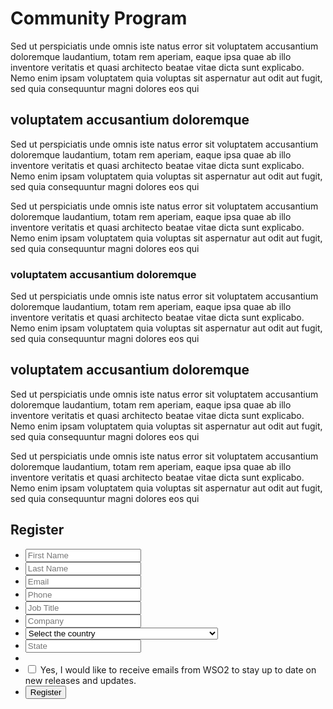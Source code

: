 # Community Program

Sed ut perspiciatis unde omnis iste natus error sit voluptatem accusantium doloremque laudantium, totam rem aperiam, eaque ipsa quae ab illo inventore veritatis et quasi architecto beatae vitae dicta sunt explicabo. Nemo enim ipsam voluptatem quia voluptas sit aspernatur aut odit aut fugit, sed quia consequuntur magni dolores eos qui

## voluptatem accusantium doloremque

Sed ut perspiciatis unde omnis iste natus error sit voluptatem accusantium doloremque laudantium, totam rem aperiam, eaque ipsa quae ab illo inventore veritatis et quasi architecto beatae vitae dicta sunt explicabo. Nemo enim ipsam voluptatem quia voluptas sit aspernatur aut odit aut fugit, sed quia consequuntur magni dolores eos qui

Sed ut perspiciatis unde omnis iste natus error sit voluptatem accusantium doloremque laudantium, totam rem aperiam, eaque ipsa quae ab illo inventore veritatis et quasi architecto beatae vitae dicta sunt explicabo. Nemo enim ipsam voluptatem quia voluptas sit aspernatur aut odit aut fugit, sed quia consequuntur magni dolores eos qui


### voluptatem accusantium doloremque

Sed ut perspiciatis unde omnis iste natus error sit voluptatem accusantium doloremque laudantium, totam rem aperiam, eaque ipsa quae ab illo inventore veritatis et quasi architecto beatae vitae dicta sunt explicabo. Nemo enim ipsam voluptatem quia voluptas sit aspernatur aut odit aut fugit, sed quia consequuntur magni dolores eos qui


## voluptatem accusantium doloremque

Sed ut perspiciatis unde omnis iste natus error sit voluptatem accusantium doloremque laudantium, totam rem aperiam, eaque ipsa quae ab illo inventore veritatis et quasi architecto beatae vitae dicta sunt explicabo. Nemo enim ipsam voluptatem quia voluptas sit aspernatur aut odit aut fugit, sed quia consequuntur magni dolores eos qui

Sed ut perspiciatis unde omnis iste natus error sit voluptatem accusantium doloremque laudantium, totam rem aperiam, eaque ipsa quae ab illo inventore veritatis et quasi architecto beatae vitae dicta sunt explicabo. Nemo enim ipsam voluptatem quia voluptas sit aspernatur aut odit aut fugit, sed quia consequuntur magni dolores eos qui

##  Register

<div class="col-xs-12 col-sm-12 col-md-6 col-lg-6 cInlineForm">
<form name="" method="post" action="" id="cInlineForm">
    <ul>
   <li><input type="text" maxlength="50" value="" name="first_name" placeholder="First Name" title="First Name" class="cTextfieldstyle contact_first_name"></li>
   <li><input type="text" maxlength="50" value="" name="last_name" placeholder="Last Name" title="Last Name" class="cTextfieldstyle contact_last_name"></li>
   <li><input type="text" maxlength="50" value="" name="email" placeholder="Email" title="Email" class="cTextfieldstyle contact_email"></li>
   <li><input type="text" maxlength="50" value="" name="phone" placeholder="Phone" title="Phone" class="cTextfieldstyle contact_phone"></li>
   <li><input type="text" maxlength="50" value="" placeholder="Job Title" name="job_title" class="cTextfieldstyle contact_job_title" title="Job Title"></li>
   <li><input type="text" maxlength="50" value="" name="company" placeholder="Company" title="Company" class="cTextfieldstyle contact_company"></li>
   <li>
      <select class="cSelect contact_country" name="country">
         <option value="">Select the country</option>
         <option value="United States">United States</option>
         <option value="United Kingdom">United Kingdom</option>
         <option value="Afghanistan">Afghanistan</option>
         <option value="Aland Islands">Aland Islands</option>
         <option value="Albania">Albania</option>
         <option value="Algeria">Algeria</option>
         <option value="American Samoa">American Samoa</option>
         <option value="Andorra">Andorra</option>
         <option value="Angola">Angola</option>
         <option value="Angola">Angola</option>
         <option value="Anguilla">Anguilla</option>
         <option value="Antarctica">Antarctica</option>
         <option value="Antigua And Barbuda">Antigua And Barbuda</option>
         <option value="Argentina">Argentina</option>
         <option value="Armenia">Armenia</option>
         <option value="Aruba">Aruba</option>
         <option value="Australia">Australia</option>
         <option value="Austria">Austria</option>
         <option value="Azerbaijan">Azerbaijan</option>
         <option value="Bahamas">Bahamas</option>
         <option value="Bahrain">Bahrain</option>
         <option value="Bangladesh">Bangladesh</option>
         <option value="Barbados">Barbados</option>
         <option value="Belarus">Belarus</option>
         <option value="Belgium">Belgium</option>
         <option value="Belize">Belize</option>
         <option value="Benin">Benin</option>
         <option value="Bermuda">Bermuda</option>
         <option value="Bhutan">Bhutan</option>
         <option value="Bolivia">Bolivia</option>
         <option value="Bosnia And Herzegovina">Bosnia And Herzegovina</option>
         <option value="Botswana">Botswana</option>
         <option value="Bouvet Island">Bouvet Island</option>
         <option value="Brazil">Brazil</option>
         <option value="British Indian Ocean Territory">British Indian Ocean Territory</option>
         <option value="British Virgin Islands">British Virgin Islands</option>
         <option value="Brunei">Brunei</option>
         <option value="Bulgaria">Bulgaria</option>
         <option value="Burkina Faso">Burkina Faso</option>
         <option value="Burundi">Burundi</option>
         <option value="Cambodia">Cambodia</option>
         <option value="Cameroon">Cameroon</option>
         <option value="Canada">Canada</option>
         <option value="Cape Verde">Cape Verde</option>
         <option value="Cayman Islands">Cayman Islands</option>
         <option value="Central African Republic">Central African Republic</option>
         <option value="Chad">Chad</option>
         <option value="Chile">Chile</option>
         <option value="China">China</option>
         <option value="Christmas Island">Christmas Island</option>
         <option value="Cocos (Keeling) Islands">Cocos (Keeling) Islands</option>
         <option value="Colombia">Colombia</option>
         <option value="Comoros">Comoros</option>
         <option value="Congo">Congo</option>
         <option value="Cook Islands">Cook Islands</option>
         <option value="Costa Rica">Costa Rica</option>
         <option value="Cote D Ivoire">Cote D Ivoire</option>
         <option value="Croatia">Croatia</option>
         <option value="Cuba">Cuba</option>
         <option value="Cyprus">Cyprus</option>
         <option value="Czech Republic">Czech Republic</option>
         <option value="Denmark">Denmark</option>
         <option value="Djibouti">Djibouti</option>
         <option value="Dominica">Dominica</option>
         <option value="Dominican Republic">Dominican Republic</option>
         <option value="Ecuador">Ecuador</option>
         <option value="Egypt">Egypt</option>
         <option value="El Salvador">El Salvador</option>
         <option value="Equatorial Guinea">Equatorial Guinea</option>
         <option value="Eritrea">Eritrea</option>
         <option value="Estonia">Estonia</option>
         <option value="Ethiopia">Ethiopia</option>
         <option value="Falkland Islands">Falkland Islands</option>
         <option value="Faroe Islands">Faroe Islands</option>
         <option value="Fiji">Fiji</option>
         <option value="Finland">Finland</option>
         <option value="France">France</option>
         <option value="French Guiana">French Guiana</option>
         <option value="French Polynesia">French Polynesia</option>
         <option value="French Southern Territories">French Southern Territories</option>
         <option value="Gabon">Gabon</option>
         <option value="Gambia">Gambia</option>
         <option value="Georgia">Georgia</option>
         <option value="Germany">Germany</option>
         <option value="Ghana">Ghana</option>
         <option value="Gibraltar">Gibraltar</option>
         <option value="Greece">Greece</option>
         <option value="Greenland">Greenland</option>
         <option value="Grenada">Grenada</option>
         <option value="Guadeloupe">Guadeloupe</option>
         <option value="Guam">Guam</option>
         <option value="Guatemala">Guatemala</option>
         <option value="Guernsey">Guernsey</option>
         <option value="Guinea">Guinea</option>
         <option value="Guinea-Bissau">Guinea-Bissau</option>
         <option value="Guyana">Guyana</option>
         <option value="Haiti">Haiti</option>
         <option value="Heard Island And McDonald Islands">Heard Island And McDonald Islands</option>
         <option value="Honduras">Honduras</option>
         <option value="Hong Kong">Hong Kong</option>
         <option value="Hungary">Hungary</option>
         <option value="Iceland">Iceland</option>
         <option value="India">India</option>
         <option value="Indonesia">Indonesia</option>
         <option value="Iran">Iran</option>
         <option value="Iraq">Iraq</option>
         <option value="Ireland">Ireland</option>
         <option value="Isle of Man">Isle of Man</option>
         <option value="Israel">Israel</option>
         <option value="Italy">Italy</option>
         <option value="Jamaica">Jamaica</option>
         <option value="Japan">Japan</option>
         <option value="Jersey">Jersey</option>
         <option value="Jordan">Jordan</option>
         <option value="Kazakhstan">Kazakhstan</option>
         <option value="Kenya">Kenya</option>
         <option value="Kiribati">Kiribati</option>
         <option value="Korea">Korea</option>
         <option value="Kuwait">Kuwait</option>
         <option value="Kyrgyzstan">Kyrgyzstan</option>
         <option value="Laos">Laos</option>
         <option value="Latvia">Latvia</option>
         <option value="Lebanon">Lebanon</option>
         <option value="Lesotho">Lesotho</option>
         <option value="Liberia">Liberia</option>
         <option value="Libyan Arab Jamahiriya">Libyan Arab Jamahiriya</option>
         <option value="Liechtenstein">Liechtenstein</option>
         <option value="Lithuania">Lithuania</option>
         <option value="Luxembourg">Luxembourg</option>
         <option value="Macau">Macau</option>
         <option value="Macedonia">Macedonia</option>
         <option value="Madagascar">Madagascar</option>
         <option value="Malawi">Malawi</option>
         <option value="Malaysia">Malaysia</option>
         <option value="Maldives">Maldives</option>
         <option value="Mali">Mali</option>
         <option value="Malta">Malta</option>
         <option value="Marshall Islands">Marshall Islands</option>
         <option value="Martinique">Martinique</option>
         <option value="Mauritania">Mauritania</option>
         <option value="Mauritius">Mauritius</option>
         <option value="Mayotte">Mayotte</option>
         <option value="Mexico">Mexico</option>
         <option value="Micronesia">Micronesia</option>
         <option value="Moldova">Moldova</option>
         <option value="Monaco">Monaco</option>
         <option value="Mongolia">Mongolia</option>
         <option value="Montenegro">Montenegro</option>
         <option value="Montserrat">Montserrat</option>
         <option value="Morocco">Morocco</option>
         <option value="Mozambique">Mozambique</option>
         <option value="Myanmar">Myanmar</option>
         <option value="Namibia">Namibia</option>
         <option value="Nauru">Nauru</option>
         <option value="Nepal">Nepal</option>
         <option value="Netherlands">Netherlands</option>
         <option value="Netherlands Antilles">Netherlands Antilles</option>
         <option value="New Caledonia">New Caledonia</option>
         <option value="New Zealand">New Zealand</option>
         <option value="Nicaragua">Nicaragua</option>
         <option value="Niger">Niger</option>
         <option value="Nigeria">Nigeria</option>
         <option value="Niue">Niue</option>
         <option value="Norfolk Island">Norfolk Island</option>
         <option value="Northern Mariana Islands">Northern Mariana Islands</option>
         <option value="Norway">Norway</option>
         <option value="Oman">Oman</option>
         <option value="Pakistan">Pakistan</option>
         <option value="Palau">Palau</option>
         <option value="Palestinian Territory Occupied">Palestinian Territory Occupied</option>
         <option value="Panama">Panama</option>
         <option value="Papua New Guinea">Papua New Guinea</option>
         <option value="Paraguay">Paraguay</option>
         <option value="Peru">Peru</option>
         <option value="Philippines">Philippines</option>
         <option value="Pitcairn Islands">Pitcairn Islands</option>
         <option value="Poland">Poland</option>
         <option value="Portugal">Portugal</option>
         <option value="Puerto Rico">Puerto Rico</option>
         <option value="Qatar">Qatar</option>
         <option value="Reunion">Reunion</option>
         <option value="Romania">Romania</option>
         <option value="Russia">Russia</option>
         <option value="Rwanda">Rwanda</option>
         <option value="Saint Barthelemy">Saint Barthelemy</option>
         <option value="Saint Helena">Saint Helena</option>
         <option value="Saint Kitts and Nevis">Saint Kitts and Nevis</option>
         <option value="Saint Lucia">Saint Lucia</option>
         <option value="Saint Martin">Saint Martin</option>
         <option value="Saint Pierre">Saint Pierre</option>
         <option value="Saint Vincent">Saint Vincent</option>
         <option value="Samoa">Samoa</option>
         <option value="San Marino">San Marino</option>
         <option value="Sao Tome and Principe">Sao Tome and Principe</option>
         <option value="Saudi Arabia">Saudi Arabia</option>
         <option value="Senegal">Senegal</option>
         <option value="Serbia">Serbia</option>
         <option value="Seychelles">Seychelles</option>
         <option value="Sierra Leone">Sierra Leone</option>
         <option value="Singapore">Singapore</option>
         <option value="Slovakia">Slovakia</option>
         <option value="Slovenia">Slovenia</option>
         <option value="Solomon Islands">Solomon Islands</option>
         <option value="Somalia">Somalia</option>
         <option value="South Africa">South Africa</option>
         <option value="South Georgia And The South Sandwich Islands">South Georgia And The South Sandwich Islands</option>
         <option value="South Korea">South Korea</option>
         <option value="Spain">Spain</option>
         <option value="Sri Lanka">Sri Lanka</option>
         <option value="Sudan">Sudan</option>
         <option value="Suriname">Suriname</option>
         <option value="Svalbard And Jan Mayen">Svalbard And Jan Mayen</option>
         <option value="Swaziland">Swaziland</option>
         <option value="Sweden">Sweden</option>
         <option value="Switzerland">Switzerland</option>
         <option value="Syrian Arab Republic">Syrian Arab Republic</option>
         <option value="Taiwan">Taiwan</option>
         <option value="Tajikistan">Tajikistan</option>
         <option value="Tanzania">Tanzania</option>
         <option value="Thailand">Thailand</option>
         <option value="Timor-Leste">Timor-Leste</option>
         <option value="Togo">Togo</option>
         <option value="Tokelau">Tokelau</option>
         <option value="Tonga">Tonga</option>
         <option value="Trinidad and Tobago">Trinidad and Tobago</option>
         <option value="Tunisia">Tunisia</option>
         <option value="Turkey">Turkey</option>
         <option value="Turkmenistan">Turkmenistan</option>
         <option value="Turks And Caicos Islands">Turks And Caicos Islands</option>
         <option value="Tuvalu">Tuvalu</option>
         <option value="UAE">UAE</option>
         <option value="Uganda">Uganda</option>
         <option value="Ukraine">Ukraine</option>
         <option value="United Kingdom">United Kingdom</option>
         <option value="United States">United States</option>
         <option value="United States Minor Outlying Islands">United States Minor Outlying Islands</option>
         <option value="Uruguay">Uruguay</option>
         <option value="Uzbekistan">Uzbekistan</option>
         <option value="Vanuatu">Vanuatu</option>
         <option value="Vatican City">Vatican City</option>
         <option value="Venezuela">Venezuela</option>
         <option value="Vietnam">Vietnam</option>
         <option value="Virgin Islands">Virgin Islands</option>
         <option value="Wallis And Futuna">Wallis And Futuna</option>
         <option value="Western Sahara">Western Sahara</option>
         <option value="Yemen">Yemen</option>
         <option value="Zaire">Zaire</option>
         <option value="Zambia">Zambia</option>
         <option value="Zimbabwe">Zimbabwe</option>
      </select>
   </li>
   <li><input type="text" maxlength="50" name="state" value="" placeholder="State" class="cTextfieldstyle field_state contact_state" id="state_text" title="State"></li>
   <li>
      <select size="1" class="cSelect" id="state_select_us" style="display:none;">
         <option value="">Select the State</option>
         <option value="AK">AK</option>
         <option value="AL">AL</option>
         <option value="AR">AR</option>
         <option value="AZ">AZ</option>
         <option value="CA">CA</option>
         <option value="CO">CO</option>
         <option value="CT">CT</option>
         <option value="DC">DC</option>
         <option value="DE">DE</option>
         <option value="FL">FL</option>
         <option value="GA">GA</option>
         <option value="HI">HI</option>
         <option value="IA">IA</option>
         <option value="ID">ID</option>
         <option value="IL">IL</option>
         <option value="IN">IN</option>
         <option value="KS">KS</option>
         <option value="KY">KY</option>
         <option value="LA">LA</option>
         <option value="MA">MA</option>
         <option value="MD">MD</option>
         <option value="ME">ME</option>
         <option value="MI">MI</option>
         <option value="MN">MN</option>
         <option value="MO">MO</option>
         <option value="MS">MS</option>
         <option value="MT">MT</option>
         <option value="NC">NC</option>
         <option value="ND">ND</option>
         <option value="NE">NE</option>
         <option value="NH">NH</option>
         <option value="NJ">NJ</option>
         <option value="NM">NM</option>
         <option value="NV">NV</option>
         <option value="NY">NY</option>
         <option value="OH">OH</option>
         <option value="OK">OK</option>
         <option value="OR">OR</option>
         <option value="PA">PA</option>
         <option value="PR">PR</option>
         <option value="RI">RI</option>
         <option value="SC">SC</option>
         <option value="SD">SD</option>
         <option value="TN">TN</option>
         <option value="TX">TX</option>
         <option value="UT">UT</option>
         <option value="VA">VA</option>
         <option value="VT">VT</option>
         <option value="WA">WA</option>
         <option value="WI">WI</option>
         <option value="WV">WV</option>
         <option value="WY">WY</option>
      </select>
   </li>
   <li style="display:none;">
      <select size="1" class="cSelect" id="state_select_can">
         <option value="">Select the State</option>
         <option value="AB">AB</option>
         <option value="BC">BC</option>
         <option value="MB">MB</option>
         <option value="NB">NB</option>
         <option value="NL">NL</option>
         <option value="NS">NS</option>
         <option value="NT">NT</option>
         <option value="NU">NU</option>
         <option value="ON">ON</option>
         <option value="PE">PE</option>
         <option value="QC">QC</option>
         <option value="SK">SK</option>
         <option value="YT">YT</option>
      </select>
   </li>
   <li><input type="checkbox" value="1" name="field_optin" class="field_optin" id="field_optin">&nbsp;Yes, I would like to receive emails from WSO2 to stay up to date on new releases and updates.</li>
   <li><input type="hidden" class="tokenid" value="" name="tokenid">
     <input type="hidden" class="pdep" value="/142131/2018-06-26/5672jb" name="pdep"><input type="hidden" class="w_id" value="794720699" name="w_id">
     <input class="cSubmitButton" type="submit" value="Register" name="cInline_submit" id="cInline_submit"></li>
   </ul>
</form>
</div>
<div class="clearfix"></div>
